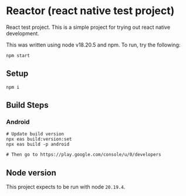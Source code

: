 # Reactor (react native test project)

React test project. This is a simple project for trying out react native development.

This was written using node v18.20.5 and npm. To run, try the following:

```
npm start
```

## Setup

```
npm i
```

## Build Steps

### Android

```
# Update build version
npx eas build:version:set
npx eas build -p android

# Then go to https://play.google.com/console/u/0/developers
```

## Node version

This project expects to be run with node `20.19.4`.
